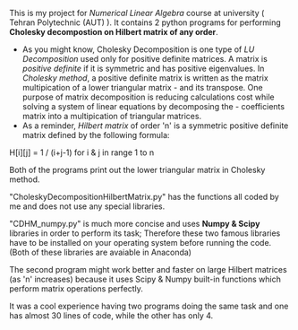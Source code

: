 This is my project for <i>Numerical Linear Algebra</i> course at university ( Tehran Polytechnic (AUT) ).
It contains 2 python programs for performing <b>Cholesky decompostion on Hilbert matrix of any order</b>.

-  As you might know, Cholesky Decomposition is one type of <i>LU Decomposition</i> used only for positive definite matrices.
A matrix is <i>positive definite</i> if it is symmetric and has positive eigenvalues.
In <i>Cholesky method</i>, a positive definite matrix is written as the matrix multipication of a lower triangular matrix -
and its transpose.
One purpose of matrix decomposition is reducing calculations cost while solving a system of linear equations by decomposing the -
coefficients matrix into a multipication of triangular matrices.
-  As a reminder, <i>Hilbert matrix</i> of order 'n' is a symmetric positive definite matrix defined by the following formula:

H[i][j] = 1 / (i+j-1)    for i & j in range 1 to n

Both of the programs print out the lower triangular matrix in Cholesky method.

"CholeskyDecompositionHilbertMatrix.py" has the functions all coded by me and does not use any special libraries.

"CDHM_numpy.py" is much more concise and uses <b>Numpy & Scipy</b> libraries in order to perform its task; Therefore these
two famous libraries have to be installed on your operating system before running the code. (Both of these libraries are
avaiable in Anaconda) 

The second program might work better and faster on large Hilbert matrices (as 'n' increases) because it uses Scipy & Numpy
built-in functions which perform matrix operations perfectly.

It was a cool experience having two programs doing the same task and one has almost 30 lines of code, while the other has only 4.
